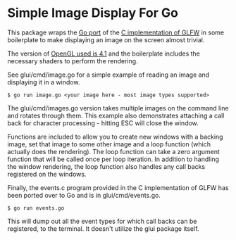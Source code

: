 # Simple Image Display For Go

This package wraps the [Go port](https://pkg.go.dev/github.com/go-gl/glfw/v3.3/glfw) of the [C implementation of GLFW](https://www.glfw.org/documentation.html) in some boilerplate to make displaying an image on the screen almost trivial.

The version of [OpenGL used is 4.1](https://pkg.go.dev/github.com/go-gl/gl/v4.1-core/gl) and the boilerplate includes the necessary shaders to perform the rendering.

See glui/cmd/image.go for a simple example of reading an image and displaying it in a window.

	$ go run image.go <your image here - most image types supported>

The glui/cmd/images.go version takes multiple images on the command line and rotates through them. This example also demonstrates attaching a call back for character processing - hitting ESC will close the window.

Functions are included to allow you to create new windows with a backing image, set that image to some other image and a loop function (which actually does the rendering). The loop function can take a zero argument function that will be called once per loop iteration. In addition to handling the window rendering, the loop function also handles any call backs registered on the windows.

Finally, the events.c program provided in the C implementation of GLFW has been ported over to Go and is in glui/cmd/events.go.

	$ go run events.go

This will dump out all the event types for which call backs can be registered, to the terminal. It doesn't utilize the glui package itself.
